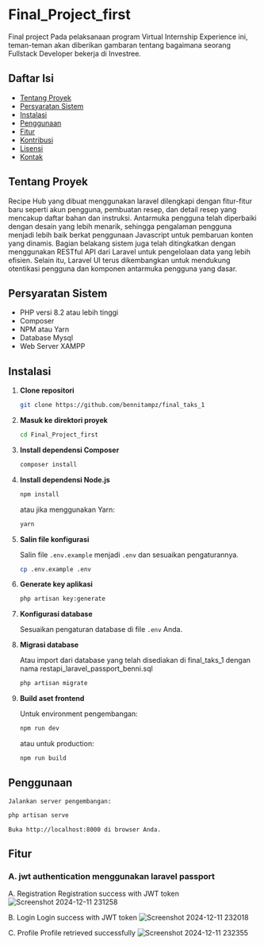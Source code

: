 # Final_Project_first

Final project Pada pelaksanaan program Virtual Internship Experience ini, teman-teman akan diberikan gambaran tentang bagaimana seorang Fullstack Developer bekerja di Investree.

## Daftar Isi

- [Tentang Proyek](#tentang-proyek)
- [Persyaratan Sistem](#persyaratan-sistem)
- [Instalasi](#instalasi)
- [Penggunaan](#penggunaan)
- [Fitur](#fitur)
- [Kontribusi](#kontribusi)
- [Lisensi](#lisensi)
- [Kontak](#kontak)

## Tentang Proyek

Recipe Hub yang dibuat menggunakan laravel dilengkapi dengan fitur-fitur baru seperti akun pengguna, pembuatan resep, dan detail resep yang mencakup daftar bahan dan instruksi. Antarmuka pengguna telah diperbaiki dengan desain yang lebih menarik, sehingga pengalaman pengguna menjadi lebih baik berkat penggunaan Javascript untuk pembaruan konten yang dinamis. Bagian belakang sistem juga telah ditingkatkan dengan menggunakan RESTful API dari Laravel untuk pengelolaan data yang lebih efisien. Selain itu, Laravel UI terus dikembangkan untuk mendukung otentikasi pengguna dan komponen antarmuka pengguna yang dasar.

## Persyaratan Sistem

- PHP versi 8.2 atau lebih tinggi
- Composer
- NPM atau Yarn
- Database Mysql
- Web Server XAMPP

## Instalasi

1. **Clone repositori**

    ```bash
    git clone https://github.com/bennitampz/final_taks_1
    ```

2. **Masuk ke direktori proyek**

    ```bash
    cd Final_Project_first
    ```

3. **Install dependensi Composer**

    ```bash
    composer install
    ```

4. **Install dependensi Node.js**

    ```bash
    npm install
    ```

    atau jika menggunakan Yarn:

    ```bash
    yarn
    ```

5. **Salin file konfigurasi**

    Salin file `.env.example` menjadi `.env` dan sesuaikan pengaturannya.

    ```bash
    cp .env.example .env
    ```

6. **Generate key aplikasi**

    ```bash
    php artisan key:generate
    ```

7. **Konfigurasi database**

    Sesuaikan pengaturan database di file `.env` Anda.

8. **Migrasi database**

   Atau import dari database yang telah disediakan di final_taks_1 dengan nama restapi_laravel_passport_benni.sql
    
    ```bash
    php artisan migrate
    ```

10. **Build aset frontend**

    Untuk environment pengembangan:

    ```bash
    npm run dev
    ```

    atau untuk production:

    ```bash
    npm run build
    ```

## Penggunaan

    Jalankan server pengembangan:

```bash
php artisan serve
```

    Buka http://localhost:8000 di browser Anda.


## Fitur
### A. jwt authentication menggunakan laravel passport
A. Registration
Registration success with JWT token
![Screenshot 2024-12-11 231258](https://github.com/user-attachments/assets/43b95178-40a0-48e8-8307-b3b43ed1bb03)

B. Login
Login success with JWT token
![Screenshot 2024-12-11 232018](https://github.com/user-attachments/assets/d21d5ea6-9780-4cea-9db2-59211ea90896)

C. Profile
Profile retrieved successfully
![Screenshot 2024-12-11 232355](https://github.com/user-attachments/assets/cac0fe16-539b-4d45-a632-e14cb331d22a)

